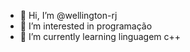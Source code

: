 - 👋 Hi, I’m @wellington-rj
- 👀 I’m interested in programação
- 🌱 I’m currently learning linguagem c++


<!---
wellington-rj/wellington-rj is a ✨ special ✨ repository because its `README.md` (this file) appears on your GitHub profile.
You can click the Preview link to take a look at your changes.
--->
